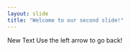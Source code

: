 ```yaml
---
layout: slide
title: "Welcome to our second slide!"
---
```

New Text 
Use the left arrow to go back!
